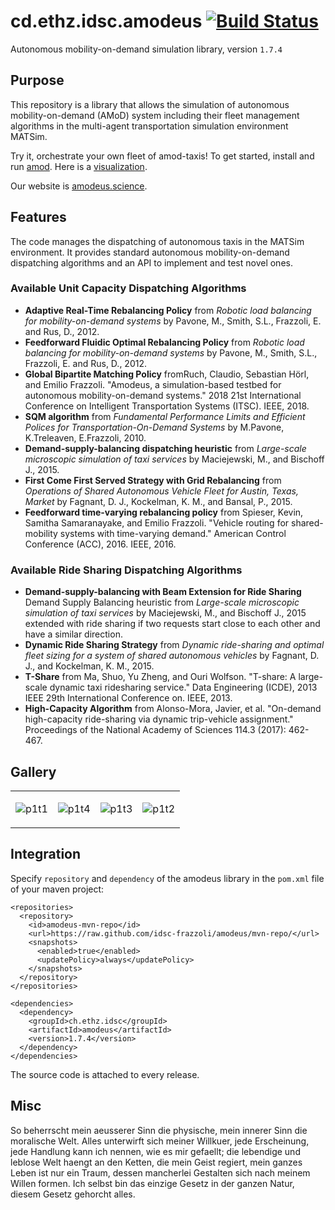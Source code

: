 # cd.ethz.idsc.amodeus <a href="https://travis-ci.org/idsc-frazzoli/amodeus"><img src="https://travis-ci.org/idsc-frazzoli/amodeus.svg?branch=master" alt="Build Status"></a>

Autonomous mobility-on-demand simulation library, version `1.7.4`

## Purpose

This repository is a library that allows the simulation of autonomous mobility-on-demand (AMoD) system including their fleet management algorithms in the multi-agent transportation simulation environment MATSim.

Try it, orchestrate your own fleet of amod-taxis!
To get started, install and run [amod](https://github.com/idsc-frazzoli/amod).
Here is a [visualization](https://www.youtube.com/watch?v=QkFtIQQSHto).

Our website is [amodeus.science](https://www.amodeus.science/).

## Features

The code manages the dispatching of autonomous taxis in the MATSim environment.
It provides standard autonomous mobility-on-demand dispatching algorithms and an API to implement and test novel ones.

### Available Unit Capacity Dispatching Algorithms

* **Adaptive Real-Time Rebalancing Policy** from *Robotic load balancing for mobility-on-demand systems* by Pavone, M., Smith, S.L., Frazzoli, E. and Rus, D., 2012.
* **Feedforward Fluidic Optimal Rebalancing Policy** from *Robotic load balancing for mobility-on-demand systems* by Pavone, M., Smith, S.L., Frazzoli, E. and Rus, D., 2012.
* **Global Bipartite Matching Policy** fromRuch, Claudio, Sebastian Hörl, and Emilio Frazzoli. "Amodeus, a simulation-based testbed for autonomous mobility-on-demand systems." 2018 21st International Conference on Intelligent Transportation Systems (ITSC). IEEE, 2018.
* **SQM algorithm** from *Fundamental Performance Limits and Efficient Polices for Transportation-On-Demand Systems* by M.Pavone, K.Treleaven, E.Frazzoli, 2010.
* **Demand-supply-balancing dispatching heuristic** from *Large-scale microscopic simulation of taxi services* by Maciejewski, M., and Bischoff J., 2015.
* **First Come First Served Strategy with Grid Rebalancing** from *Operations of Shared Autonomous Vehicle
Fleet for Austin, Texas, Market* by Fagnant, D. J., Kockelman, K. M., and Bansal, P., 2015.
* **Feedforward time-varying rebalancing policy** from Spieser, Kevin, Samitha Samaranayake, and Emilio Frazzoli. "Vehicle routing for shared-mobility systems with time-varying demand." American Control Conference (ACC), 2016. IEEE, 2016.


### Available Ride Sharing Dispatching Algorithms
* **Demand-supply-balancing with Beam Extension for Ride Sharing** Demand Supply Balancing heuristic from *Large-scale microscopic simulation of taxi services* by Maciejewski, M., and Bischoff J., 2015 extended with ride sharing if two requests start close to each other and have a similar direction.
* **Dynamic Ride Sharing Strategy** from *Dynamic ride-sharing and optimal fleet sizing for a system of shared autonomous vehicles* by Fagnant, D. J., and Kockelman, K. M., 2015.
* **T-Share** from Ma, Shuo, Yu Zheng, and Ouri Wolfson. "T-share: A large-scale dynamic taxi ridesharing service." Data Engineering (ICDE), 2013 IEEE 29th International Conference on. IEEE, 2013.
* **High-Capacity Algorithm** from Alonso-Mora, Javier, et al. "On-demand high-capacity ride-sharing via dynamic trip-vehicle assignment." Proceedings of the National Academy of Sciences 114.3 (2017): 462-467.

## Gallery

<table><tr>
<td>

![p1t1](https://user-images.githubusercontent.com/4012178/38852194-23c0b602-4219-11e8-90af-ce5c589ddf47.png)

<td>

![p1t4](https://user-images.githubusercontent.com/4012178/38852209-30616834-4219-11e8-81db-41fe71f7599e.png)

<td>

![p1t3](https://user-images.githubusercontent.com/4012178/38852252-4f4d178e-4219-11e8-9634-434200922ed0.png)

<td>

![p1t2](https://user-images.githubusercontent.com/4012178/38852212-3200c8d8-4219-11e8-9dad-eb0aa33e1357.png)

</tr></table>

## Integration

Specify `repository` and `dependency` of the amodeus library in the `pom.xml` file of your maven project:

    <repositories>
      <repository>
        <id>amodeus-mvn-repo</id>
        <url>https://raw.github.com/idsc-frazzoli/amodeus/mvn-repo/</url>
        <snapshots>
          <enabled>true</enabled>
          <updatePolicy>always</updatePolicy>
        </snapshots>
      </repository>
    </repositories>
    
    <dependencies>
      <dependency>
        <groupId>ch.ethz.idsc</groupId>
        <artifactId>amodeus</artifactId>
        <version>1.7.4</version>
      </dependency>
    </dependencies>

The source code is attached to every release.


## Misc

So beherrscht mein aeusserer Sinn die physische, mein innerer Sinn die moralische Welt. Alles unterwirft sich meiner Willkuer, jede Erscheinung, jede Handlung kann ich nennen, wie es mir gefaellt; die lebendige und leblose Welt haengt an den Ketten, die mein Geist regiert, mein ganzes Leben ist nur ein Traum, dessen mancherlei Gestalten sich nach meinem Willen formen. Ich selbst bin das einzige Gesetz in der ganzen Natur, diesem Gesetz gehorcht alles.
